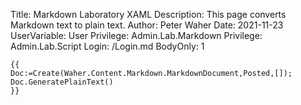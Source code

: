 Title: Markdown Laboratory XAML
Description: This page converts Markdown text to plain text.
Author: Peter Waher
Date: 2021-11-23
UserVariable: User
Privilege: Admin.Lab.Markdown
Privilege: Admin.Lab.Script
Login: /Login.md
BodyOnly: 1

```
{{
Doc:=Create(Waher.Content.Markdown.MarkdownDocument,Posted,[]);
Doc.GeneratePlainText()
}}
```